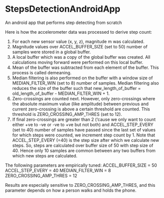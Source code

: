 # StepsDetectionAndroidApp
An android app that performs step detecting from scratch

Here is how the accelerometer data was processed to derive step count:
1. For each new sensor value (x, y, z), magnitude m was calculated.
2. Magnitude values over ACCEL_BUFFER_SIZE (set to 50) number of samples were stored in a global buffer.
3. A local buffer which was a copy of the global buffer was created. All calculations moving forward were performed on this local buffer. 
4. Mean of the buffer was subtracted from each element of the buffer. This process is called demeaning.
5. Median filtering is also performed on the buffer with a window size of MEDIAN_FILTER_WIN (set to 8) number of samples. Median filtering also reduces the size of the buffer such that new_length_of_buffer = old_length_of_buffer - MEDIAN_FILTER_WIN + 1.
6. Zero-crossings are counted next. However, only zero-crossings where the absolute maximum value (like amplitude) between previous and current zero-crossing is above a certain threshold are counted. This threshold is ZERO_CROSSING_AMP_THRES (set to 12).
7. If final zero-crossings are greater than 2 (‘cause we only want to count either +ve to -ve or -ve to +ve but not both) and ACCEL_STEP_EVERY (set to 40) number of samples have passed since the last set of values for which steps were counted, we increment step count by 1. Note that ACCEL_STEP_EVERY (=40) is the step size after which we calculate new steps. So, steps are calculated over buffer size of 50 with step size of 40. Hence only 10 samples are common between any two buffers from which new steps are calculated. 

The following parameters are empirically tuned:
ACCEL_BUFFER_SIZE = 50
ACCEL_STEP_EVERY  = 40
MEDIAN_FILTER_WIN = 8
ZERO_CROSSING_AMP_THRES = 12

Results are especially sensitive to ZERO_CROSSING_AMP_THRES, and this parameter depends on how a person walks and holds the phone. 